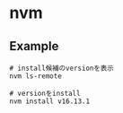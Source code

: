 # nvm

## Example

```console
# install候補のversionを表示
nvm ls-remote

# versionをinstall
nvm install v16.13.1

```
